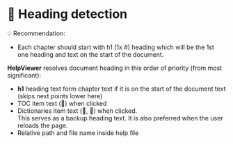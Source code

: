 # 📑 Heading detection

💡 Recommendation:
- Each chapter should start with h1 (1x #) heading which will be the 1st one heading and text on the start of the document.

**HelpViewer** resolves document heading in this order of priority (from most significant):
- **h1** heading text form chapter text if it is on the start of the document text (skips next points lower here)
- TOC item text (📖) when clicked
- Dictionaries item text (📇, 🔎) when clicked.  
This serves as a backup heading text. It is also preferred when the user reloads the page.
- Relative path and file name inside help file
